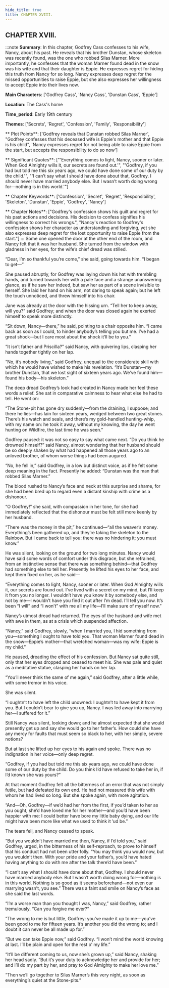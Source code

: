 ```yaml
---
hide_title: true
title: CHAPTER XVIII.
---
```

## CHAPTER XVIII.
:::note
**Summary**:
In this chapter, Godfrey Cass confesses to his wife, Nancy, about his past. He reveals that his brother Dunstan, whose skeleton was recently found, was the one who robbed Silas Marner. More importantly, he confesses that the woman Marner found dead in the snow was his wife and that their daughter is Eppie. He expresses regret for hiding this truth from Nancy for so long. Nancy expresses deep regret for the missed opportunities to raise Eppie, but she also expresses her willingness to accept Eppie into their lives now.

**Main Characters**:
['Godfrey Cass', 'Nancy Cass', 'Dunstan Cass', 'Eppie']

**Location**:
The Cass's home

**Time_period**:
Early 19th century

**Themes**:
['Secrets', 'Regret', 'Confession', 'Family', 'Responsibility']

** Plot Points**:
['Godfrey reveals that Dunstan robbed Silas Marner', "Godfrey confesses that his deceased wife is Eppie's mother and that Eppie is his child", 'Nancy expresses regret for not being able to raise Eppie from the start, but accepts the responsibility to do so now']

** Significant Quotes**:
["'Everything comes to light, Nancy, sooner or later. When God Almighty wills it, our secrets are found out.'", "'Godfrey, if you had but told me this six years ago, we could have done some of our duty by the child.'", "'I can’t say what I should have done about that, Godfrey. I should never have married anybody else. But I wasn’t worth doing wrong for—nothing is in this world.'"]

** Chapter Keywords**:
['Confession', 'Secret', 'Regret', 'Responsibility', 'Skeleton', 'Dunstan', 'Eppie', 'Godfrey', 'Nancy']

** Chapter Notes**:
["Godfrey's confession shows his guilt and regret for his past actions and decisions. His decision to confess signifies his willingness to correct his wrongs.", "Nancy's reaction to Godfrey's confession shows her character as understanding and forgiving, yet she also expresses deep regret for the lost opportunity to raise Eppie from the start."]
:::
Some one opened the door at the other end of the room, and Nancy felt that it was her husband. She turned from the window with gladness in her eyes, for the wife’s chief dread was stilled. 

“Dear, I’m so thankful you’re come,” she said, going towards him. “I began to get—” 

She paused abruptly, for Godfrey was laying down his hat with trembling hands, and turned towards her with a pale face and a strange unanswering glance, as if he saw her indeed, but saw her as part of a scene invisible to herself. She laid her hand on his arm, not daring to speak again; but he left the touch unnoticed, and threw himself into his chair. 

Jane was already at the door with the hissing urn. “Tell her to keep away, will you?” said Godfrey; and when the door was closed again he exerted himself to speak more distinctly. 

“Sit down, Nancy—there,” he said, pointing to a chair opposite him. “I came back as soon as I could, to hinder anybody’s telling you but me. I’ve had a great shock—but I care most about the shock it’ll be to you.” 

“It isn’t father and Priscilla?” said Nancy, with quivering lips, clasping her hands together tightly on her lap. 

“No, it’s nobody living,” said Godfrey, unequal to the considerate skill with which he would have wished to make his revelation. “It’s Dunstan—my brother Dunstan, that we lost sight of sixteen years ago. We’ve found him—found his body—his skeleton.” 

The deep dread Godfrey’s look had created in Nancy made her feel these words a relief. She sat in comparative calmness to hear what else he had to tell. He went on: 

“The Stone-pit has gone dry suddenly—from the draining, I suppose; and there he lies—has lain for sixteen years, wedged between two great stones. There’s his watch and seals, and there’s my gold-handled hunting-whip, with my name on: he took it away, without my knowing, the day he went hunting on Wildfire, the last time he was seen.” 

Godfrey paused: it was not so easy to say what came next. “Do you think he drowned himself?” said Nancy, almost wondering that her husband should be so deeply shaken by what had happened all those years ago to an unloved brother, of whom worse things had been augured. 

“No, he fell in,” said Godfrey, in a low but distinct voice, as if he felt some deep meaning in the fact. Presently he added: “Dunstan was the man that robbed Silas Marner.” 

The blood rushed to Nancy’s face and neck at this surprise and shame, for she had been bred up to regard even a distant kinship with crime as a dishonour. 

“O Godfrey!” she said, with compassion in her tone, for she had immediately reflected that the dishonour must be felt still more keenly by her husband. 

“There was the money in the pit,” he continued—“all the weaver’s money. Everything’s been gathered up, and they’re taking the skeleton to the Rainbow. But I came back to tell you: there was no hindering it; you must know.” 

He was silent, looking on the ground for two long minutes. Nancy would have said some words of comfort under this disgrace, but she refrained, from an instinctive sense that there was something behind—that Godfrey had something else to tell her. Presently he lifted his eyes to her face, and kept them fixed on her, as he said— 

“Everything comes to light, Nancy, sooner or later. When God Almighty wills it, our secrets are found out. I’ve lived with a secret on my mind, but I’ll keep it from you no longer. I wouldn’t have you know it by somebody else, and not by me—I wouldn’t have you find it out after I’m dead. I’ll tell you now. It’s been “I will” and “I won’t” with me all my life—I’ll make sure of myself now.” 

Nancy’s utmost dread had returned. The eyes of the husband and wife met with awe in them, as at a crisis which suspended affection. 

“Nancy,” said Godfrey, slowly, “when I married you, I hid something from you—something I ought to have told you. That woman Marner found dead in the snow—Eppie’s mother—that wretched woman—was my wife: Eppie is my child.” 

He paused, dreading the effect of his confession. But Nancy sat quite still, only that her eyes dropped and ceased to meet his. She was pale and quiet as a meditative statue, clasping her hands on her lap. 

“You’ll never think the same of me again,” said Godfrey, after a little while, with some tremor in his voice. 

She was silent. 

“I oughtn’t to have left the child unowned: I oughtn’t to have kept it from you. But I couldn’t bear to give you up, Nancy. I was led away into marrying her—I suffered for it.” 

Still Nancy was silent, looking down; and he almost expected that she would presently get up and say she would go to her father’s. How could she have any mercy for faults that must seem so black to her, with her simple, severe notions? 

But at last she lifted up her eyes to his again and spoke. There was no indignation in her voice—only deep regret. 

“Godfrey, if you had but told me this six years ago, we could have done some of our duty by the child. Do you think I’d have refused to take her in, if I’d known she was yours?” 

At that moment Godfrey felt all the bitterness of an error that was not simply futile, but had defeated its own end. He had not measured this wife with whom he had lived so long. But she spoke again, with more agitation. 

“And—Oh, Godfrey—if we’d had her from the first, if you’d taken to her as you ought, she’d have loved me for her mother—and you’d have been happier with me: I could better have bore my little baby dying, and our life might have been more like what we used to think it ’ud be.” 

The tears fell, and Nancy ceased to speak. 

“But you wouldn’t have married me then, Nancy, if I’d told you,” said Godfrey, urged, in the bitterness of his self-reproach, to prove to himself that his conduct had not been utter folly. “You may think you would now, but you wouldn’t then. With your pride and your father’s, you’d have hated having anything to do with me after the talk there’d have been.” 

“I can’t say what I should have done about that, Godfrey. I should never have married anybody else. But I wasn’t worth doing wrong for—nothing is in this world. Nothing is so good as it seems beforehand—not even our marrying wasn’t, you see.” There was a faint sad smile on Nancy’s face as she said the last words. 

“I’m a worse man than you thought I was, Nancy,” said Godfrey, rather tremulously. “Can you forgive me ever?” 

“The wrong to me is but little, Godfrey: you’ve made it up to me—you’ve been good to me for fifteen years. It’s another you did the wrong to; and I doubt it can never be all made up for.” 

“But we can take Eppie now,” said Godfrey. “I won’t mind the world knowing at last. I’ll be plain and open for the rest o’ my life.” 

“It’ll be different coming to us, now she’s grown up,” said Nancy, shaking her head sadly. “But it’s your duty to acknowledge her and provide for her; and I’ll do my part by her, and pray to God Almighty to make her love me.” 

“Then we’ll go together to Silas Marner’s this very night, as soon as everything’s quiet at the Stone-pits.” 

